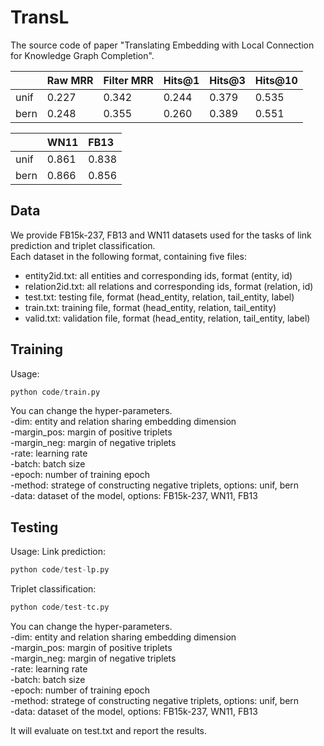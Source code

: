 # TransL

The source code of paper "Translating Embedding with Local Connection for Knowledge Graph Completion".

||Raw MRR|Filter MRR|Hits@1|Hits@3|Hits@10|
|:---|:---|:---|:---|:---|:---|
|unif|0.227|0.342|0.244|0.379|0.535|
|bern|0.248|0.355|0.260|0.389|0.551|

||WN11|FB13|
|:---|:---|:---|
|unif|0.861|0.838|
|bern|0.866|0.856|

## Data
We provide FB15k-237, FB13 and WN11 datasets used for the tasks of link prediction and triplet classification.<br>
Each dataset in the following format, containing five files:<br>
* entity2id.txt: all entities and corresponding ids, format (entity, id)  
* relation2id.txt: all relations and corresponding ids, format (relation, id)  
* test.txt: testing file, format (head_entity, relation, tail_entity, label)
* train.txt: training file, format (head_entity, relation, tail_entity)
* valid.txt: validation file, format (head_entity, relation, tail_entity, label)

## Training
Usage: 
```python
python code/train.py
```
You can change the hyper-parameters.    
-dim: entity and relation sharing embedding dimension  
-margin_pos: margin of positive triplets  
-margin_neg: margin of negative triplets  
-rate: learning rate  
-batch: batch size  
-epoch: number of training epoch  
-method: stratege of constructing negative triplets, options: unif, bern  
-data: dataset of the model, options: FB15k-237, WN11, FB13  


## Testing
Usage:
Link prediction:
```python
python code/test-lp.py
```
Triplet classification:
```python
python code/test-tc.py
```

You can change the hyper-parameters.    
-dim: entity and relation sharing embedding dimension  
-margin_pos: margin of positive triplets  
-margin_neg: margin of negative triplets  
-rate: learning rate  
-batch: batch size  
-epoch: number of training epoch  
-method: stratege of constructing negative triplets, options: unif, bern  
-data: dataset of the model, options: FB15k-237, WN11, FB13  

It will evaluate on test.txt and report the results.
